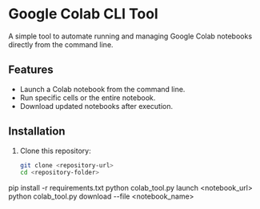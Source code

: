 # Google Colab CLI Tool

A simple tool to automate running and managing Google Colab notebooks directly from the command line.

## Features

- Launch a Colab notebook from the command line.
- Run specific cells or the entire notebook.
- Download updated notebooks after execution.

## Installation

1. Clone this repository:
   ```bash
   git clone <repository-url>
   cd <repository-folder>
pip install -r requirements.txt
python colab_tool.py launch <notebook_url>
python colab_tool.py download --file <notebook_name>
